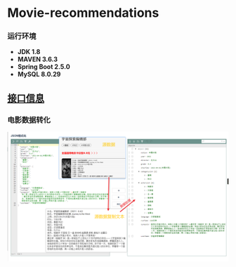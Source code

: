 # Movie-recommendations
### 运行环境

- **JDK 1.8**
- **MAVEN 3.6.3**
- **Spring Boot 2.5.0**
- **MySQL 8.0.29**

[**接口信息**](api.md)
---
### **电影数据转化**
![](img/text-Object.png)
